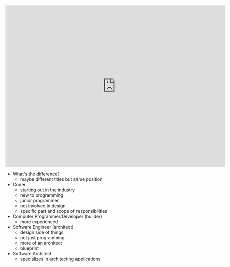 <iframe width="700" height="515" src="https://www.youtube.com/embed/J0TaZZRvk9o" frameborder="0" allow="accelerometer; autoplay; clipboard-write; encrypted-media; gyroscope; picture-in-picture" allowfullscreen></iframe>

- What's the difference?
	- maybe different titles but same position
- Coder
	- starting out in the industry
	- new to programming
	- junior programmer
	- not involved in design
	- specific part and scope of responsibilities
- Computer Programmer/Developer (builder)
	- more experienced
- Software Engineer (architect)
	- design side of things
	- not just programming
	- more of an architect
	- blueprint
- Software Architect
	- specializes in architecting applications